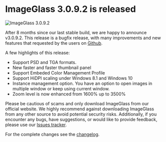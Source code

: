 # ImageGlass 3.0.9.2 is released

![ImageGlass 3.0.9.2](https://cloud.githubusercontent.com/assets/3154213/9609181/dd984a3a-5104-11e5-8747-c52ae7f115aa.png)

After 8 months since our last stable build, we are happy to announce v3.0.9.2. This release is a bugfix release, with many improvements and new features that requested by the users on [Github](https://github.com/d2phap/ImageGlass/milestone/1?closed=1). 

A few highlights of this release:

- Support PSD and TGA formats.
- New faster and faster thumbnail panel
- Support Embeded Color Management Profile
- Support HiDPI scaling under Windows 8.1 and Windows 10
- Instance management option. You have an option to open images in multiple window or keep using current window.
- Zoom level is now enhanced from 1600% up to 3500% 

Please be cautious of scams and only download ImageGlass from our official website. We highly recommend against downloading ImageGlass from any other source to avoid potential security risks. Additionally, if you encounter any bugs, have suggestions, or would like to provide feedback, please use our [Issues tracker](https://github.com/d2phap/ImageGlass/issues).

For the complete changes see the [changelog](https://github.com/d2phap/ImageGlass/releases/tag/3.0.9.2).

